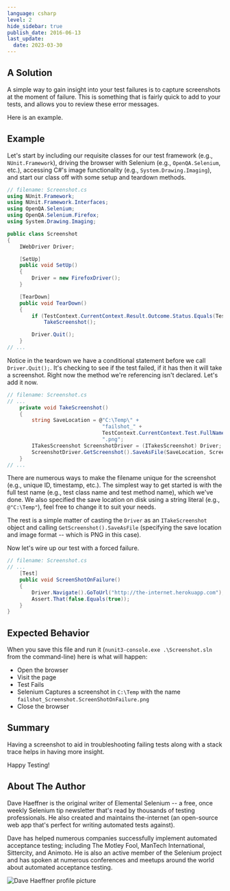```yaml
---
language: csharp
level: 2
hide_sidebar: true
publish_date: 2016-06-13
last_update:
  date: 2023-03-30
---
```


## A Solution

A simple way to gain insight into your test failures is to capture screenshots at the moment of failure. This is something that is fairly quick to add to your tests, and allows you to review these error messages.

Here is an example.

## Example

Let's start by including our requisite classes for our test framework (e.g., `NUnit.Framework`), driving the browser with Selenium (e.g., `OpenQA.Selenium`, etc.), accessing C#'s image functionality (e.g., `System.Drawing.Imaging`), and start our class off with some setup and teardown methods.

```csharp
// filename: Screenshot.cs
using NUnit.Framework;
using NUnit.Framework.Interfaces;
using OpenQA.Selenium;
using OpenQA.Selenium.Firefox;
using System.Drawing.Imaging;

public class Screenshot
{
    IWebDriver Driver;

    [SetUp]
    public void SetUp()
    {
        Driver = new FirefoxDriver();
    }

    [TearDown]
    public void TearDown()
    {
        if (TestContext.CurrentContext.Result.Outcome.Status.Equals(TestStatus.Failed))
            TakeScreenshot();

        Driver.Quit();
    }
// ...
```

Notice in the teardown we have a conditional statement before we call `Driver.Quit();`. It's checking to see if the test failed, if it has then it will take a screenshot. Right now the method we're referencing isn't declared. Let's add it now.

```csharp
// filename: Screenshot.cs
// ...
    private void TakeScreenshot()
    {
        string SaveLocation = @"C:\Temp\" +
                               "failshot_" +
                               TestContext.CurrentContext.Test.FullName +
                               ".png";
        ITakesScreenshot ScreenshotDriver = (ITakesScreenshot) Driver;
        ScreenshotDriver.GetScreenshot().SaveAsFile(SaveLocation, ScreenshotImageFormat.Png);
    }
// ...
```

There are numerous ways to make the filename unique for the screenshot (e.g., unique ID, timestamp, etc.). The simplest way to get started is with the full test name (e.g., test class name and test method name), which we've done. We also specified the save location on disk using a string literal (e.g., `@"C:\Temp"`), feel free to change it to suit your needs.

The rest is a simple matter of casting the `Driver` as an `ITakeScreenshot` object and calling `GetScreenshot().SaveAsFile` (specifying the save location and image format -- which is PNG in this case).

Now let's wire up our test with a forced failure.

```csharp
// filename: Screenshot.cs
// ...
    [Test]
    public void ScreenShotOnFailure()
    {
        Driver.Navigate().GoToUrl("http://the-internet.herokuapp.com");
        Assert.That(false.Equals(true));
    }
}
```

## Expected Behavior

When you save this file and run it (`nunit3-console.exe .\Screenshot.sln` from the command-line) here is what will happen:

- Open the browser
- Visit the page
- Test Fails
- Selenium Captures a screenshot in `C:\Temp` with the name `failshot_Screenshot.ScreenShotOnFailure.png`
- Close the browser

## Summary

Having a screenshot to aid in troubleshooting failing tests along with a stack trace helps in having more insight.

Happy Testing!

## About The Author

Dave Haeffner is the original writer of Elemental Selenium -- a free, once weekly Selenium tip newsletter that's read by thousands of testing professionals. He also created and maintains the-internet (an open-source web app that's perfect for writing automated tests against).

Dave has helped numerous companies successfully implement automated acceptance testing; including The Motley Fool, ManTech International, Sittercity, and Animoto. He is also an active member of the Selenium project and has spoken at numerous conferences and meetups around the world about automated acceptance testing.

![Dave Haeffner profile picture](/img/authors/dave-haeffner.jpeg#author-img 'a title')
